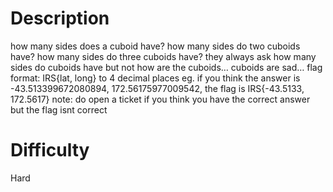 # Description

how many sides does a cuboid have?
how many sides do two cuboids have?
how many sides do three cuboids have?
they always ask how many sides do cuboids have but not how are the cuboids… cuboids are sad…
flag format: IRS{lat, long} to 4 decimal places
eg. if you think the answer is -43.513399672080894, 172.56175977009542,
the flag is IRS{-43.5133, 172.5617}
note: do open a ticket if you think you have the correct answer but the flag isnt correct

# Difficulty

Hard
